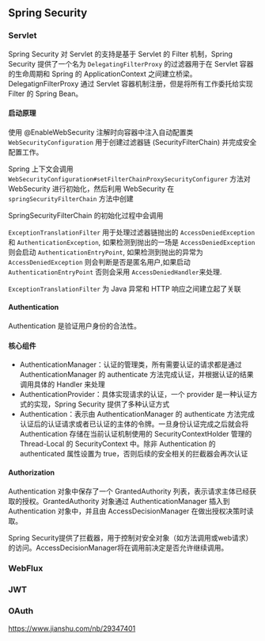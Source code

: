 ## Spring Security

### Servlet

Spring Security 对 Servlet 的支持是基于 Servlet 的 Filter 机制，Spring Security 提供了一个名为 `DelegatingFilterProxy` 的过滤器用于在 Servlet 容器的生命周期和 Spring 的 ApplicationContext 之间建立桥梁。DelegatignFilterProxy 通过 Servlet 容器机制注册，但是将所有工作委托给实现 Filter 的 Spring Bean。


#### 启动原理
使用 @EnableWebSecurity 注解时向容器中注入自动配置类 `WebSecurityConfiguration` 用于创建过滤器链 (SecurityFilterChain) 并完成安全配置工作。

Spring 上下文会调用 `WebSecurityConfiguration#setFilterChainProxySecurityConfigurer` 方法对 WebSecurity 进行初始化，然后利用 WebSecurity 在 `springSecurityFilterChain` 方法中创建

SpringSecurityFilterChain 的初始化过程中会调用


`ExceptionTranslationFilter` 用于处理过滤器链抛出的 `AccessDeniedException` 和 `AuthenticationException`, 如果检测到抛出的一场是 `AccessDeniedException` 则会启动 `AuthenticationEntryPoint`, 如果检测到抛出的异常为 `AccessDeniedException` 则会判断是否是匿名用户,如果启动 `AuthenticationEntryPoint` 否则会采用 `AccessDeniedHandler`来处理.

`ExceptionTranslationFilter` 为 Java 异常和 HTTP 响应之间建立起了关联

#### Authentication

Authentication 是验证用户身份的合法性。

#### 核心组件
- AuthenticationManager：认证的管理类，所有需要认证的请求都是通过 AuthenticationManager 的 authenticate 方法完成认证，并根据认证的结果调用具体的 Handler 来处理
- AuthenticationProvider：具体实现请求的认证，一个 provider 是一种认证方式的实现，Spring Security 提供了多种认证方式
- Authentication：表示由 AuthenticationManager 的 authenticate 方法完成认证后的认证请求或者已认证的主体的令牌。一旦身份认证完成之后就会将 Authentication 存储在当前认证机制使用的 SecurityContextHolder 管理的 Thread-Local 的 SecurityContext 中。除非 Authentication 的 authenticated 属性设置为 true，否则后续的安全相关的拦截器会再次认证



#### Authorization

Authentication 对象中保存了一个 GrantedAuthority 列表，表示请求主体已经获取的授权。GrantedAuthority 对象通过 AuthenticationManager 插入到 Authentication 对象中，并且由 AccessDecisionManager 在做出授权决策时读取。

Spring Security提供了拦截器，用于控制对安全对象（如方法调用或web请求）的访问。AccessDecisionManager将在调用前决定是否允许继续调用。

### WebFlux


### JWT

### OAuth




https://www.jianshu.com/nb/29347401